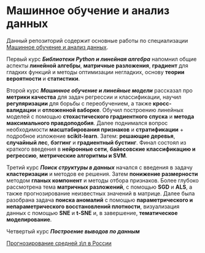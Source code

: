 # Машинное обучение и анализ данных
Данный репозиторий содержит основные работы по специализации <a href="https://www.coursera.org/programs/hse-corona-response-5-humnb?currentTab=MY_COURSES&productId=78tKup5eEeW5ewqD-4pukQ&productType=s12n&showMiniModal=true" >Машинное обучение и анализ данных</a>.

Первый курс ***Библиотеки Python и линейная алгебра*** напомнил общие аспекты __линейной алгебры__, __матричные разложения__, __градиент__ для гладких функций и методы оптимизации негладких, основу __теории вероятности__ и __статистики__.  

Второй курс ***Машинное обучение и линейные модели*** рассказал про __метрики качества__ для задач регрессии и классификации, научил __регуляризации__ для борьбы с переобучением, а также __кросс-валидации__ и __отложенной ваборке__. Обучил построению линейных моделей с помощью __стохастического градиентного спуска__ и __метода максимального правдоподобия__. Далее поднимался вопрос необходимости __масштабирования признаков__ и __стратификации__ + подробное изложение __scikit-learn__. Затем: __решающие деревья__, __случайный лес__, __бэггинг__ и __градиентный бустинг__. Финал состоял из краткого введения в __нейронные сети__, __байесовские классификацию и регрессию__, __метрические алгоритмы и SVM__.

Третий курс ***Поиск структуры в данных*** начался с введения в задачу __кластеризации__ и методов ее решения. Затем __понижение размерности__ методом __гланых компонент__ и методы отбора признаков. Более глубоко рассмотрена тема __матричных разложений__, с помощью __SGD__ и __ALS__, а также прогнозирование неизвестных значений в матрице. Далее была разобрана задача __поиска аномалий__ с помощью __параметрического и непараметрического восстановлений плотности__, визуализация данных с помощью __SNE__ и __t-SNE__ и, в завершение, __тематическое моделирование__.

Четвертый курс ***Построение выводов по данным***


<a href="https://nbviewer.jupyter.org/github/Kirill-Shokhin/Coursera-ML-/blob/main/Прикладные%20задачи%20анализа%20данных/Прогнозирование%20уровня%20средней%20заработной%20платы%20в%20России.ipynb" >Прогнозирование средней з\п в России</a>
